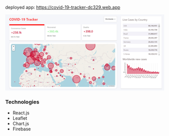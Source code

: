 deployed app: https://covid-19-tracker-dc329.web.app
<br />
<div align="center">
  <img alt="Demo" src="https://raw.githubusercontent.com/Ik-williams/portfolio/main/src/Assets/Projects/covid-19-tracker/Covid-19-Tracker.png" />
</div>


### Technologies
<ul>
    <li>React.js</li>
    <li>Leaflet</li>
    <li>Chart.js</li>
    <li>Firebase</li>
</ul>